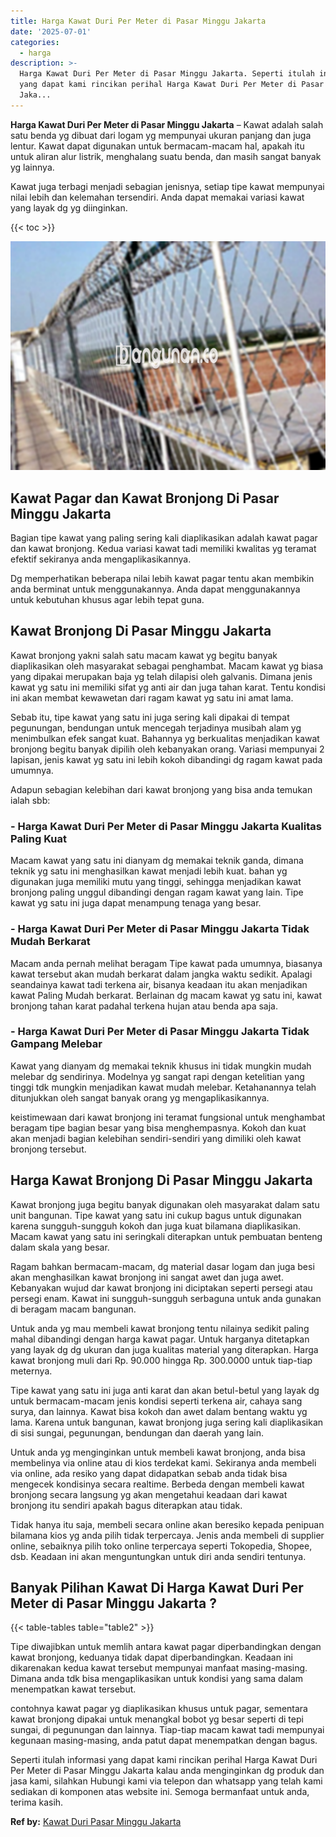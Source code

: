 ```yaml
---
title: Harga Kawat Duri Per Meter di Pasar Minggu Jakarta
date: '2025-07-01'
categories:
  - harga
description: >-
  Harga Kawat Duri Per Meter di Pasar Minggu Jakarta. Seperti itulah informasi
  yang dapat kami rincikan perihal Harga Kawat Duri Per Meter di Pasar Minggu
  Jaka...
---
```


**Harga Kawat Duri Per Meter di Pasar Minggu Jakarta** – Kawat adalah salah satu benda yg dibuat dari logam yg mempunyai ukuran panjang dan juga lentur. Kawat dapat digunakan untuk bermacam-macam hal, apakah itu untuk aliran alur listrik, menghalang suatu benda, dan masih sangat banyak yg lainnya.

Kawat juga terbagi menjadi sebagian jenisnya, setiap tipe kawat mempunyai nilai lebih dan kelemahan tersendiri. Anda dapat memakai variasi kawat yang layak dg yg diinginkan.

{{< toc >}}

![Harga Kawat Duri Per Meter di Pasar Minggu Jakarta](/images/jual-kawat-murah52.png)

## Kawat Pagar dan Kawat Bronjong Di Pasar Minggu Jakarta

Bagian tipe kawat yang paling sering kali diaplikasikan adalah kawat pagar dan kawat bronjong. Kedua variasi kawat tadi memiliki kwalitas yg teramat efektif sekiranya anda mengaplikasikannya.

Dg memperhatikan beberapa nilai lebih kawat pagar tentu akan membikin anda berminat untuk menggunakannya. Anda dapat menggunakannya untuk kebutuhan khusus agar lebih tepat guna.

## Kawat Bronjong Di Pasar Minggu Jakarta

Kawat bronjong yakni salah satu macam kawat yg begitu banyak diaplikasikan oleh masyarakat sebagai penghambat. Macam kawat yg biasa yang dipakai merupakan baja yg telah dilapisi oleh galvanis. Dimana jenis kawat yg satu ini memiliki sifat yg anti air dan juga tahan karat. Tentu kondisi ini akan membat kewawetan dari ragam kawat yg satu ini amat lama.

Sebab itu, tipe kawat yang satu ini juga sering kali dipakai di tempat pegunungan, bendungan untuk mencegah terjadinya musibah alam yg menimbulkan efek sangat kuat. Bahannya yg berkualitas menjadikan kawat bronjong begitu banyak dipilih oleh kebanyakan orang. Variasi mempunyai 2 lapisan, jenis kawat yg satu ini lebih kokoh dibandingi dg ragam kawat pada umumnya.

Adapun sebagian kelebihan dari kawat bronjong yang bisa anda temukan ialah sbb:

### \- Harga Kawat Duri Per Meter di Pasar Minggu Jakarta Kualitas Paling Kuat

Macam kawat yang satu ini dianyam dg memakai teknik ganda, dimana teknik yg satu ini menghasilkan kawat menjadi lebih kuat. bahan yg digunakan juga memiliki mutu yang tinggi, sehingga menjadikan kawat bronjong paling unggul dibandingi dengan ragam kawat yang lain. Tipe kawat yg satu ini juga dapat menampung tenaga yang besar.

### \- Harga Kawat Duri Per Meter di Pasar Minggu Jakarta Tidak Mudah Berkarat

Macam anda pernah melihat beragam Tipe kawat pada umumnya, biasanya kawat tersebut akan mudah berkarat dalam jangka waktu sedikit. Apalagi seandainya kawat tadi terkena air, bisanya keadaan itu akan menjadikan kawat Paling Mudah berkarat. Berlainan dg macam kawat yg satu ini, kawat bronjong tahan karat padahal terkena hujan atau benda apa saja.

### \- Harga Kawat Duri Per Meter di Pasar Minggu Jakarta Tidak Gampang Melebar

Kawat yang dianyam dg memakai teknik khusus ini tidak mungkin mudah melebar dg sendirinya. Modelnya yg sangat rapi dengan ketelitian yang tinggi tdk mungkin menjadikan kawat mudah melebar. Ketahanannya telah ditunjukkan oleh sangat banyak orang yg mengaplikasikannya.

keistimewaan dari kawat bronjong ini teramat fungsional untuk menghambat beragam tipe bagian besar yang bisa menghempasnya. Kokoh dan kuat akan menjadi bagian kelebihan sendiri-sendiri yang dimiliki oleh kawat bronjong tersebut.

## Harga Kawat Bronjong Di Pasar Minggu Jakarta

Kawat bronjong juga begitu banyak digunakan oleh masyarakat dalam satu unit bangunan. Tipe kawat yang satu ini cukup bagus untuk digunakan karena sungguh-sungguh kokoh dan juga kuat bilamana diaplikasikan. Macam kawat yang satu ini seringkali diterapkan untuk pembuatan benteng dalam skala yang besar.

Ragam bahkan bermacam-macam, dg material dasar logam dan juga besi akan menghasilkan kawat bronjong ini sangat awet dan juga awet. Kebanyakan wujud dar kawat bronjong ini diciptakan seperti persegi atau persegi enam. Kawat ini sungguh-sungguh serbaguna untuk anda gunakan di beragam macam bangunan.

Untuk anda yg mau membeli kawat bronjong tentu nilainya sedikit paling mahal dibandingi dengan harga kawat pagar. Untuk harganya ditetapkan yang layak dg dg ukuran dan juga kualitas material yang diterapkan. Harga kawat bronjong muli dari Rp. 90.000 hingga Rp. 300.0000 untuk tiap-tiap meternya.

Tipe kawat yang satu ini juga anti karat dan akan betul-betul yang layak dg untuk bermacam-macam jenis kondisi seperti terkena air, cahaya sang surya, dan lainnya. Kawat bisa kokoh dan awet dalam bentang waktu yg lama. Karena untuk bangunan, kawat bronjong juga sering kali diaplikasikan di sisi sungai, pegunungan, bendungan dan daerah yang lain.

Untuk anda yg menginginkan untuk membeli kawat bronjong, anda bisa membelinya via online atau di kios terdekat kami. Sekiranya anda membeli via online, ada resiko yang dapat didapatkan sebab anda tidak bisa mengecek kondisinya secara realtime. Berbeda dengan membeli kawat bronjong secara langsung yg akan mengetahui keadaan dari kawat bronjong itu sendiri apakah bagus diterapkan atau tidak.

Tidak hanya itu saja, membeli secara online akan beresiko kepada penipuan bilamana kios yg anda pilih tidak terpercaya. Jenis anda membeli di supplier online, sebaiknya pilih toko online terpercaya seperti Tokopedia, Shopee, dsb. Keadaan ini akan menguntungkan untuk diri anda sendiri tentunya.

## Banyak Pilihan Kawat Di Harga Kawat Duri Per Meter di Pasar Minggu Jakarta ?

{{< table-tables table="table2" >}}

Tipe diwajibkan untuk memlih antara kawat pagar diperbandingkan dengan kawat bronjong, keduanya tidak dapat diperbandingkan. Keadaan ini dikarenakan kedua kawat tersebut mempunyai manfaat masing-masing. Dimana anda tdk bisa mengaplikasikan untuk kondisi yang sama dalam menempatkan kawat tersebut.

contohnya kawat pagar yg diaplikasikan khusus untuk pagar, sementara kawat bronjong dipakai untuk menangkal bobot yg besar seperti di tepi sungai, di pegunungan dan lainnya. Tiap-tiap macam kawat tadi mempunyai kegunaan masing-masing, anda patut dapat menempatkan dengan bagus.

Seperti itulah informasi yang dapat kami rincikan perihal Harga Kawat Duri Per Meter di Pasar Minggu Jakarta kalau anda menginginkan dg produk dan jasa kami, silahkan Hubungi kami via telepon dan whatsapp yang telah kami sediakan di komponen atas website ini. Semoga bermanfaat untuk anda, terima kasih.

**Ref by:** [Kawat Duri Pasar Minggu Jakarta](https://id.wikipedia.org/wiki/Kawat)
